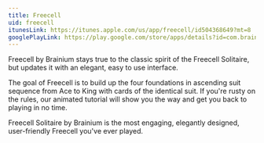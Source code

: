 ```yaml
---
title: Freecell
uid: freecell
itunesLink: https://itunes.apple.com/us/app/freecell/id504368649?mt=8
googlePlayLink: https://play.google.com/store/apps/details?id=com.brainium.freecellfree&hl=en
---
```


Freecell by Brainium stays true to the classic spirit of the Freecell Solitaire, but updates it with an elegant, easy to use interface.

The goal of Freecell is to build up the four foundations in ascending suit sequence from Ace to King with cards of the identical suit. If you're rusty on the rules, our animated tutorial will show you the way and get you back to playing in no time.

Freecell Solitaire by Brainium is the most engaging, elegantly designed, user-friendly Freecell you've ever played.
